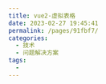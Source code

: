 ```yaml
---
title: vue2-虚拟表格
date: 2023-02-27 19:45:41
permalink: /pages/91fbf7/
categories:
  - 技术
  - 问题解决方案
tags:
  - 
---
```

